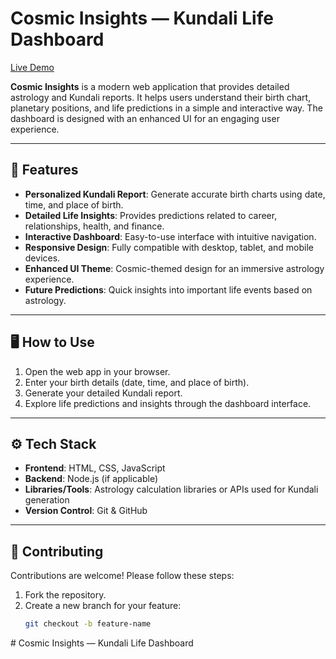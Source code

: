 # Cosmic Insights — Kundali Life Dashboard

[Live Demo]([https://your-live-demo-link.com](https://github.com/sagorikaProduct/Cosmic-Insights-Kundali-Life-Dashboard.git))  

**Cosmic Insights** is a modern web application that provides detailed astrology and Kundali reports. It helps users understand their birth chart, planetary positions, and life predictions in a simple and interactive way. The dashboard is designed with an enhanced UI for an engaging user experience.

---

## 🌟 Features

- **Personalized Kundali Report**: Generate accurate birth charts using date, time, and place of birth.
- **Detailed Life Insights**: Provides predictions related to career, relationships, health, and finance.
- **Interactive Dashboard**: Easy-to-use interface with intuitive navigation.
- **Responsive Design**: Fully compatible with desktop, tablet, and mobile devices.
- **Enhanced UI Theme**: Cosmic-themed design for an immersive astrology experience.
- **Future Predictions**: Quick insights into important life events based on astrology.

---

## 🖥️ How to Use

1. Open the web app in your browser.
2. Enter your birth details (date, time, and place of birth).
3. Generate your detailed Kundali report.
4. Explore life predictions and insights through the dashboard interface.

---

## ⚙️ Tech Stack

- **Frontend**: HTML, CSS, JavaScript
- **Backend**: Node.js (if applicable)
- **Libraries/Tools**: Astrology calculation libraries or APIs used for Kundali generation
- **Version Control**: Git & GitHub

---

## 🤝 Contributing

Contributions are welcome! Please follow these steps:

1. Fork the repository.
2. Create a new branch for your feature:  
   ```bash
   git checkout -b feature-name
﻿# Cosmic Insights — Kundali Life Dashboard

